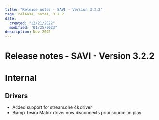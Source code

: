 ```yaml
---
title: "Release notes - SAVI - Version 3.2.2"
tags: release, notes, 3.2.2
date:
  created: "12/21/2022"
  modified: "01/25/2023"
description: Nov 2022
---
```


# Release notes - SAVI - Version 3.2.2

# Internal
## Drivers
* Added support for stream.one 4k driver
* Biamp Tesira Matrix driver now disconnects prior source on play